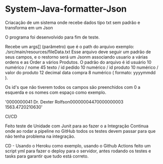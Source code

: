# System-Java-formatter-Json
Criacação de um sistema onde recebe dados tipo txt sem padrão e transforma em um Json

O programa foi desenvolvido para fim de teste.

Recebe um args[] (parâmetro) que é o path do arquivo exemplo: ./src/main/resources/fileData.txt
Esse arquivo deve seguir um padrão de seus campos, e o restorno será um Jsonm associando usuario a várias ordens e as Order a vários Produtos.
O padrão do arquivo é id usuário 10 numérico / nome 45 texto / id pedido 10 numérico / id produto 10 numérico / valor do produto 12 decimal
data compra 8 numérico ( formato: yyyymmdd ).

Os id's que não tiverem todos os campos são preenchidos com 0 a esquerda e os nomes com espaço como exemplo. 

'0000000041                           Dr. Dexter Rolfson00000004470000000003     1563.4720210630'

CI/CD

Feito teste de Unidade com Junit para ao fazer o a Integração Continua onde ao rodar a pipeline no GitHub todos os testes devem passar para 
que não tenha problema na integração.

CD - Usando o Heroku como exemplo, usando o Github Actions feito um script yml para fazer o deploy para o servidor, antes rodando os testes e 
tasks para garantir que tudo está correto.

